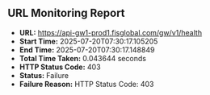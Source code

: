 ## URL Monitoring Report

- **URL:** https://api-gw1-prod1.fisglobal.com/gw/v1/health
- **Start Time:** 2025-07-20T07:30:17.105205
- **End Time:** 2025-07-20T07:30:17.148849
- **Total Time Taken:** 0.043644 seconds
- **HTTP Status Code:** 403
- **Status:** Failure
- **Failure Reason:** HTTP Status Code: 403
